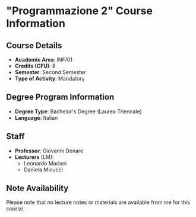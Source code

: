 # "Programmazione 2" Course Information

## Course Details

- **Academic Area**: INF/01
- **Credits (CFU)**: 8
- **Semester**: Second Semester
- **Type of Activity**: Mandatory

## Degree Program Information

- **Degree Type**: Bachelor's Degree (Laurea Triennale)
- **Language**: Italian

## Staff

- **Professor**: Giovanni Denaro
- **Lecturers** (LM):
  - Leonardo Mariani
  - Daniela Micucci

## Note Availability

Please note that no lecture notes or materials are available from me for this course.
